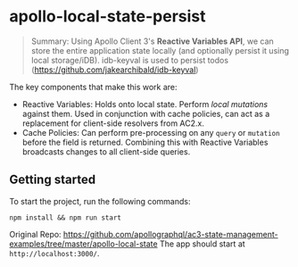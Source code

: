 # apollo-local-state-persist

> Summary: Using Apollo Client 3's **Reactive Variables API**, we can store the entire application state locally (and optionally persist it using local storage/iDB).
> idb-keyval is used to persist todos (https://github.com/jakearchibald/idb-keyval)

The key components that make this work are:

- Reactive Variables: Holds onto local state. Perform _local mutations_ against them. Used in conjunction with cache policies, can act as a replacement for client-side resolvers from AC2.x.
- Cache Policies: Can perform pre-processing on any `query` or `mutation` before the field is returned. Combining this with Reactive Variables broadcasts changes to all client-side queries.

## Getting started

To start the project, run the following commands:

```
npm install && npm run start
```
Original Repo: https://github.com/apollographql/ac3-state-management-examples/tree/master/apollo-local-state
The app should start at `http://localhost:3000/`.
